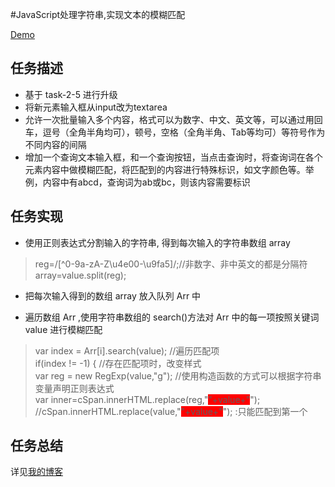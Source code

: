 #JavaScript处理字符串,实现文本的模糊匹配

[Demo]( http://1039958384.github.io/IFE/task-2-7)

## 任务描述
* 基于 task-2-5 进行升级
* 将新元素输入框从input改为textarea
* 允许一次批量输入多个内容，格式可以为数字、中文、英文等，可以通过用回车，逗号（全角半角均可），顿号，空格（全角半角、Tab等均可）等符号作为不同内容的间隔
* 增加一个查询文本输入框，和一个查询按钮，当点击查询时，将查询词在各个元素内容中做模糊匹配，将匹配到的内容进行特殊标识，如文字颜色等。举例，内容中有abcd，查询词为ab或bc，则该内容需要标识

## 任务实现
* 使用正则表达式分割输入的字符串, 得到每次输入的字符串数组 array<br>

>    reg=/[^0-9a-zA-Z\u4e00-\u9fa5]/;//非数字、非中英文的都是分隔符<br>
>		  array=value.split(reg); 

 
* 把每次输入得到的数组 array 放入队列 Arr 中<br>

* 遍历数组 Arr ,使用字符串数组的 search()方法对 Arr 中的每一项按照关键词 value 进行模糊匹配<br>

> var index = Arr[i].search(value); //遍历匹配项<br>
if(index != -1) { //存在匹配项时，改变样式 <br> 
var reg = new RegExp(value,"g"); //使用构造函数的方式可以根据字符串变量声明正则表达式 <br>
var inner=cSpan.innerHTML.replace(reg,"<span style=background:red>"+value+"</span>");<br>
//cSpan.innerHTML.replace(value,"<span style=background:red>"+value+"</span>"); :只能匹配到第一个<br>


## 任务总结
详见[我的博客](http://blog.csdn.net/ll_xiaohanqing_91/article/details/51045920)
